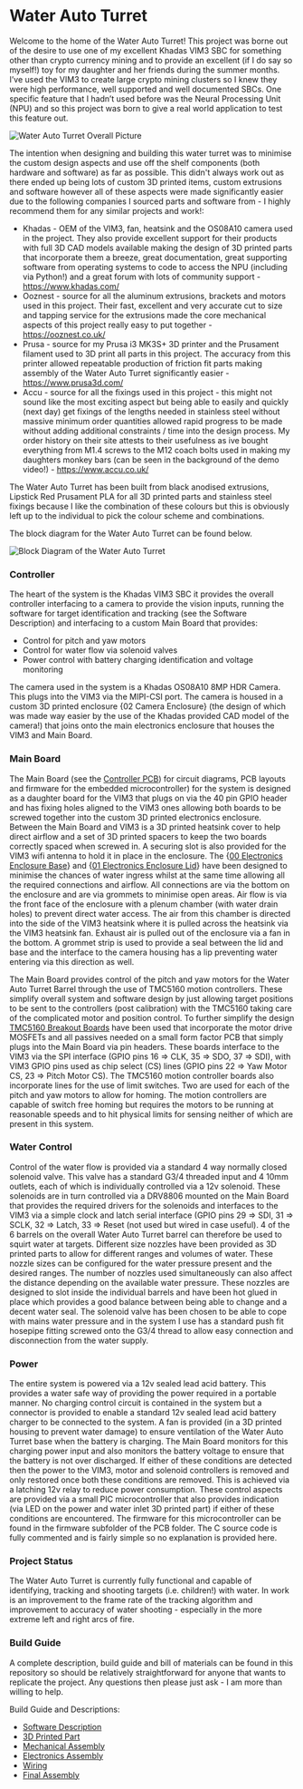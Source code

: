 # Water Auto Turret
Welcome to the home of the Water Auto Turret! This project was borne out of the desire to use one of my excellent Khadas VIM3 SBC for something other than crypto currency mining and to provide an excellent (if I do say so myself!) toy for my daughter and her friends during the summer months. I’ve used the VIM3 to create large crypto mining clusters so I knew they were high performance, well supported and well documented SBCs. One specific feature that I hadn’t used before was the Neural Processing Unit (NPU) and so this project was born to give a real world application to test this feature out. 

![Water Auto Turret Overall Picture](./docs/assets/images/FullTurretIntroPic.jpg)

The intention when designing and building this water turret was to minimise the custom design aspects and use off the shelf components (both hardware and software) as far as possible. This didn't always work out as there ended up being lots of custom 3D printed items, custom extrusions and software however all of these aspects were made significantly easier due to the following companies I sourced parts and software from - I highly recommend them for any similar projects and work!:
* Khadas - OEM of the VIM3, fan, heatsink and the OS08A10 camera used in the project. They also provide excellent support for their products with full 3D CAD models available making the design of 3D printed parts that incorporate them a breeze, great documentation, great supporting software from operating systems to code to access the NPU (including via Python!) and a great forum with lots of community support - https://www.khadas.com/ 
* Ooznest - source for all the aluminum extrusions, brackets and motors used in this project. Their fast, excellent and very accurate cut to size and tapping service for the extrusions made the core mechanical aspects of this project really easy to put together -  https://ooznest.co.uk/ 
* Prusa - source for my Prusa i3 MK3S+ 3D printer and the Prusament filament used to 3D print all parts in this project. The accuracy from this printer allowed repeatable production of friction fit parts making assembly of the Water Auto Turret significantly easier - https://www.prusa3d.com/ 
* Accu - source for all the fixings used in this project - this might not sound like the most exciting aspect but being able to easily and quickly (next day) get fixings of the lengths needed in stainless steel without massive minimum order quantities allowed rapid progress to be made without adding additional constraints / time into the design process. My order history on their site attests to their usefulness as ive bought everything from M1.4 screws to the M12 coach bolts used in making my daughters monkey bars (can be seen in the background of the demo video!) - https://www.accu.co.uk/ 

The Water Auto Turret has been built from black anodised extrusions, Lipstick Red Prusament PLA for all 3D printed parts and stainless steel fixings because I like the combination of these colours but this is obviously left up to the individual to pick the colour scheme and combinations.

The block diagram for the Water Auto Turret can be found below.

![Block Diagram of the Water Auto Turret](./docs/assets/images/WaterAutoTurretBlockDiagram.png)

### Controller
The heart of the system is the Khadas VIM3 SBC it provides the overall controller interfacing to a camera to provide the vision inputs, running the software for target identification and tracking (see the Software Description) and interfacing to a custom Main Board that provides:
* Control for pitch and yaw motors
* Control for water flow via solenoid valves 
* Power control with battery charging identification and voltage monitoring

The camera used in the system is a Khadas OS08A10 8MP HDR Camera. This plugs into the VIM3 via the MIPI-CSI port. The camera is housed in a custom 3D printed enclosure {02 Camera Enclosure} (the design of which was made way easier by the use of the Khadas provided CAD model of the camera!) that joins onto the main electronics enclosure that houses the VIM3 and Main Board.

### Main Board

The Main Board (see the [Controller PCB](https://github.com/neilbirtles/WaterAutoTurret/tree/main/Controller%20PCB)) for circuit diagrams, PCB layouts and firmware for the embedded microcontroller) for the system is designed as a daughter board for the VIM3 that plugs on via the 40 pin GPIO header and has fixing holes aligned to the VIM3 ones allowing both boards to be screwed together into the custom 3D printed electronics enclosure. Between the Main Board and VIM3 is a 3D printed heatsink cover to help direct airflow and a set of 3D printed spacers to keep the two boards correctly spaced when screwed in. A securing slot is also provided for the VIM3 wifi antenna to hold it in place in the enclosure. The {[00 Electronics Enclosure Base](https://github.com/neilbirtles/WaterAutoTurret/blob/main/3D%20Printable%20Parts/Electronics%20Enclosure/00%20Electronics%20Enclosure%20Base%20(Supports%20Needed).stl)} and {[01 Electronics Enclosure Lid](https://github.com/neilbirtles/WaterAutoTurret/blob/main/3D%20Printable%20Parts/Electronics%20Enclosure/01%20Electronics%20Enclosure%20Lid.stl)} have been designed to minimise the chances of water ingress whilst at the same time allowing all the required connections and airflow. All connections are via the bottom on the enclosure and are via grommets to minimise open areas. Air flow is via the front face of the enclosure with a plenum chamber (with water drain holes) to prevent direct water access. The air from this chamber is directed into the side of the VIM3 heatsink where it is pulled across the heatsink via the VIM3 heatsink fan. Exhaust air is pulled out of the enclosure via a fan in the bottom. A grommet strip is used to provide a seal between the lid and base and the interface to the camera housing has a lip preventing water entering via this direction as well. 

The Main Board provides control of the pitch and yaw motors for the Water Auto Turret Barrel through the use of TMC5160 motion controllers. These simplify overall system and software design by just allowing target positions to be sent to the controllers (post calibration) with the TMC5160 taking care of the complicated motor and position control. To further simplify the design [TMC5160 Breakout Boards](https://www.trinamic.com/support/eval-kits/details/tmc5160-bob/) have been used that incorporate the motor drive MOSFETs and all passives needed on a small form factor PCB that simply plugs into the Main Board via pin headers. These boards interface to the VIM3 via the SPI interface (GPIO pins 16 => CLK, 35 => SDO, 37 => SDI), with VIM3 GPIO pins used as chip select (CS) lines (GPIO pins 22 => Yaw Motor CS, 23 => Pitch Motor CS). The TMC5160 motion controller boards also incorporate lines for the use of limit switches. Two are used for each of the pitch and yaw motors to allow for homing. The motion controllers are capable of switch free homing but requires the motors to be running at reasonable speeds and to hit physical limits for sensing neither of which are present in this system.

### Water Control

Control of the water flow is provided via a standard 4 way normally closed solenoid valve. This valve has a standard G3/4 threaded input and 4 10mm outlets, each of which is individually controlled via a 12v solenoid. These solenoids are in turn controlled via a DRV8806 mounted on the Main Board that provides the required drivers for the solenoids and interfaces to the VIM3 via a simple clock and latch serial interface (GPIO pins 29 => SDI, 31 => SCLK, 32 => Latch, 33 => Reset (not used but wired in case useful). 4 of the 6 barrels on the overall Water Auto Turret barrel can therefore be used to squirt water at targets. Different size nozzles have been provided as 3D printed parts to allow for different ranges and volumes of water. These nozzle sizes can be configured for the water pressure present and the desired ranges. The number of nozzles used simultaneously can also affect the distance depending on the available water pressure. These nozzles are designed to slot inside the individual barrels and have been hot glued in place which provides a good balance between being able to change and a decent water seal. The solenoid valve has been chosen to be able to cope with mains water pressure and in the system I use has a standard push fit hosepipe fitting screwed onto the G3/4 thread to allow easy connection and disconnection from the water supply.

### Power

The entire system is powered via a 12v sealed lead acid battery. This provides a water safe way of providing the power required in a portable manner. No charging control circuit is contained in the system but a connector is provided to enable a standard 12v sealed lead acid battery charger to be connected to the system. A fan is provided (in a 3D printed housing to prevent water damage) to ensure ventilation of the Water Auto Turret base when the battery is charging. The Main Board monitors for this charging power input and also monitors the battery voltage to ensure that the battery is not over discharged. If either of these conditions are detected then the power to the VIM3, motor and solenoid controllers is removed and only restored once both these conditions are removed. This is achieved via a latching 12v relay to reduce power consumption. These control aspects are provided via a small PIC microcontroller that also provides indication (via LED on the power and water inlet 3D printed part) if either of these conditions are encountered. The firmware for this microcontroller can be found in the firmware subfolder of the PCB folder. The C source code is fully commented and is fairly simple so no explanation is provided here.

### Project Status

The Water Auto Turret is currently fully functional and capable of identifying, tracking and shooting targets (i.e. children!) with water. In work is an improvement to the frame rate of the tracking algorithm and improvement to accuracy of water shooting - especially in the more extreme left and right arcs of fire. 

### Build Guide

A complete description, build guide and bill of materials can be found in this repository so should be relatively straightforward for anyone that wants to replicate the project. Any questions then please just ask - I am more than willing to help.

Build Guide and Descriptions:
* [Software Description](SoftwareDescription.md)
* [3D Printed Part](3DPrintedParts.md)
* [Mechanical Assembly](MechanicalAssembly.md)
* [Electronics Assembly](ElectronicsAssembly.md)
* [Wiring](Wiring.md)
* [Final Assembly](FinalAssembly.md)